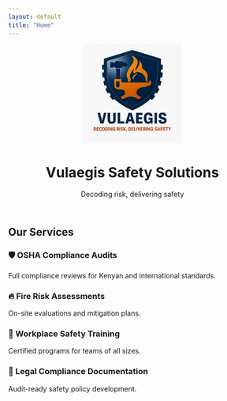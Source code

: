 ```yaml
---
layout: default
title: "Home"
---
```


<header class="text-center py-4">
  <img 
    src="/assets/images/logo.png" 
    alt="Vulaegis Safety Solutions Logo"
    width="200"
    class="mb-3"
  >
  <h1>Vulaegis Safety Solutions</h1>
  <p class="lead">Decoding risk, delivering safety</p>
</header>

  <section id="services" class="border rounded-2 p-4 bg-gray-light">
    <h2 class="text-center mb-4">Our Services</h2>
    <div class="d-flex flex-wrap gutter">
      <div class="col-12 col-md-6 p-3">
        <div class="Box p-3 h-100">
          <h3>🛡️ OSHA Compliance Audits</h3>
          <p>Full compliance reviews for Kenyan and international standards.</p>
        </div>
      </div>
      <div class="col-12 col-md-6 p-3">
        <div class="Box p-3 h-100">
          <h3>🔥 Fire Risk Assessments</h3>
          <p>On-site evaluations and mitigation plans.</p>
        </div>
      </div>
      <div class="col-12 col-md-6 p-3">
        <div class="Box p-3 h-100">
          <h3>👷 Workplace Safety Training</h3>
          <p>Certified programs for teams of all sizes.</p>
        </div>
      </div>
      <div class="col-12 col-md-6 p-3">
        <div class="Box p-3 h-100">
          <h3>📝 Legal Compliance Documentation</h3>
          <p>Audit-ready safety policy development.</p>
        </div>
      </div>
    </div>
  </section>
</div>
